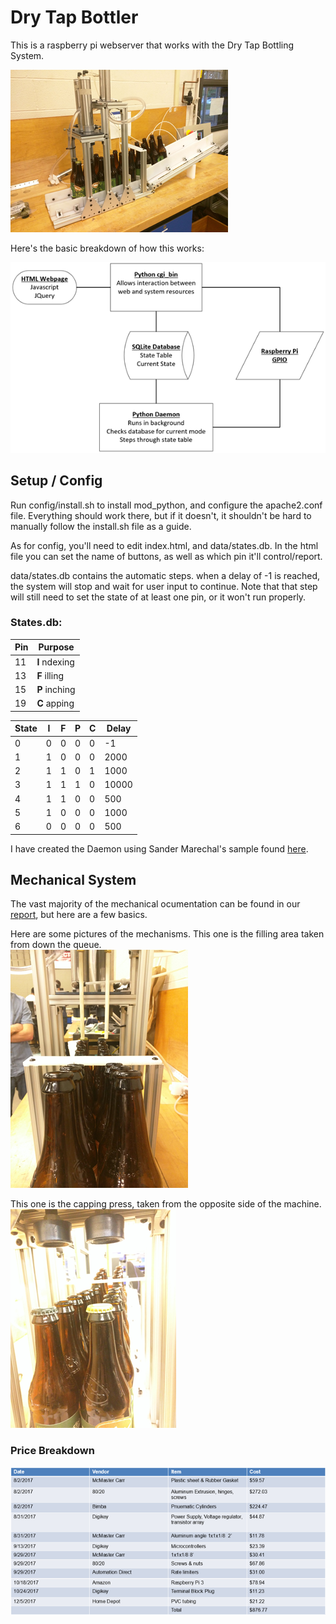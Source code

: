 # Dry Tap Bottler

This is a raspberry pi webserver that works with the Dry Tap Bottling System.  

![Final Product](/img/product.png)

Here's the basic breakdown of how this works:
  
![Flow Chart](/img/flowchart.png)
  
## Setup / Config
Run config/install.sh to install mod_python, and configure the apache2.conf file.
Everything should work there, but if it doesn't, it shouldn't be hard to manually
follow the install.sh file as a guide.
  
As for config, you'll need to edit index.html, and data/states.db.
In the html file you can set the name of buttons, as well as which pin it'll control/report.

data/states.db contains the automatic steps. when a delay of -1 is reached,
the system will stop and wait for user input to continue. Note that that step will still
need to set the state of at least one pin, or it won't run properly.
  
### States.db:
| Pin | Purpose  |
| --- | -------- |
|  11 | __I__ ndexing |
|  13 | __F__ illing  |
|  15 | __P__ inching |
|  19 | __C__ apping  |

| State | __I__ | __F__ | __P__ | __C__ | Delay |
| ----- | ----- | ----- | ----- | ----- | ----- |
|     0 |   0   |   0   |   0   |   0   |    -1 |
|     1 |   1   |   0   |   0   |   0   |  2000 |
|     2 |   1   |   1   |   0   |   1   |  1000 |
|     3 |   1   |   1   |   1   |   0   | 10000 |
|     4 |   1   |   1   |   0   |   0   |   500 |
|     5 |   1   |   0   |   0   |   0   |  1000 |
|     6 |   0   |   0   |   0   |   0   |   500 |

  
I have created the Daemon using Sander Marechal's sample found [here](http://web.archive.org/web/20131017130434/http://www.jejik.com/articles/2007/02/a_simple_unix_linux_daemon_in_python/).  

## Mechanical System

The vast majority of the mechanical ocumentation can be found in our [report](/report.pdf), but here are a few basics.
  
Here are some pictures of the mechanisms. This one is the filling area taken from down the queue.  
![Filling area and queue](/img/fill.png)  
  
This one is the capping press, taken from the opposite side of the machine.
![Capping Press](/img/press.png)


### Price Breakdown
![Price Breakdown](/img/cost.png)  

